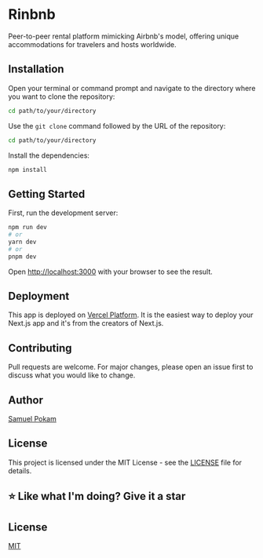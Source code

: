 # Rinbnb

Peer-to-peer rental platform mimicking Airbnb's model, offering unique accommodations for travelers and hosts worldwide.

## Installation

Open your terminal or command prompt and navigate to the directory where you want to clone the repository:

```bash
cd path/to/your/directory
```

Use the `git clone` command followed by the URL of the repository:

```bash
cd path/to/your/directory
```

Install the dependencies:

```bash
npm install
```

## Getting Started

First, run the development server:

```bash
npm run dev
# or
yarn dev
# or
pnpm dev
```

Open [http://localhost:3000](http://localhost:3000) with your browser to see the result.

## Deployment

This app is deployed on [Vercel Platform](https://vercel.com). It is the easiest way to deploy your Next.js app and it's from the creators of Next.js.

## Contributing

Pull requests are welcome. For major changes, please open an issue first to discuss what you would like to change.

## Author

[Samuel Pokam](https://github.com/RinKhimera)

## License

This project is licensed under the MIT License - see the [LICENSE](LICENSE) file for details.

## ⭐ Like what I'm doing? Give it a star

## License

[MIT](https://choosealicense.com/licenses/mit/)
